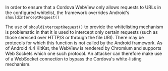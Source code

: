 
In order to ensure that a Cordova WebView only allows requests to URLs
in the configured whitelist, the framework overrides Android's
`shouldInterceptRequest()`

The use of `shouldInterceptRequest()` to provide the whitelisting
mechanism is problematic in that it is used to intercept only certain
requests (such as those serviced over HTTP/S or through the file URI).
There may be protocols for which this function is not called by the
Android framework. As of Android 4.4 KitKat, the WebView is rendered by
Chromium and supports Web Sockets which one such protocol. An attacker
can therefore make use of a WebSocket connection to bypass the Cordova's
white-listing mechanism.
